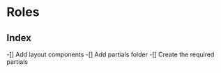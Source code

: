 # Roles

## Index
-[] Add layout components
-[] Add partials folder
-[] Create the required partials
